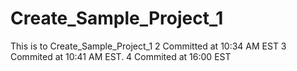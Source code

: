 # Create_Sample_Project_1
This is to Create_Sample_Project_1
2 Committed at 10:34 AM EST
3 Commited at 10:41 AM EST.
4 Commited at 16:00 EST
